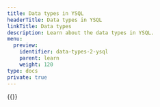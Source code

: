 ```yaml
---
title: Data types in YSQL
headerTitle: Data types in YSQL
linkTitle: Data types
description: Learn about the data types in YSQL.
menu:
  preview:
    identifier: data-types-2-ysql
    parent: learn
    weight: 120
type: docs
private: true
---
```

<!-- Page DISABLED for lack of content -->

{{<api-tabs>}}
